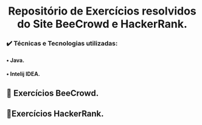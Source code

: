 <h1 align="center"> Repositório de Exercícios resolvidos do Site BeeCrowd e HackerRank. </h1>



 ### :heavy_check_mark: Técnicas e Tecnologias utilizadas:

#### 		• Java.

#### 		• Intelij IDEA.



## :file_folder: Exercícios BeeCrowd.

## :file_folder:Exercícios HackerRank.





​			





